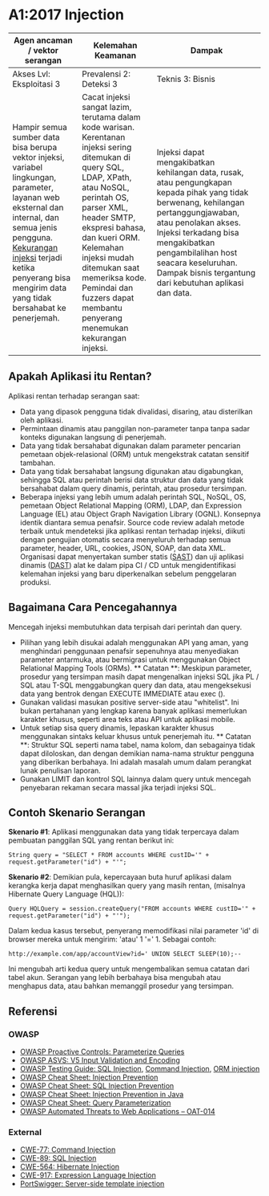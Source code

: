 # A1:2017 Injection

| Agen ancaman / vektor serangan | Kelemahan Keamanan          | Dampak              |
| -- | -- | -- |
| Akses Lvl: Eksploitasi 3 | Prevalensi 2: Deteksi 3 | Teknis 3: Bisnis |
| Hampir semua sumber data bisa berupa vektor injeksi, variabel lingkungan, parameter, layanan web eksternal dan internal, dan semua jenis pengguna. [Kekurangan injeksi](https://wiki.owasp.org/index.php/Injection_Flaws) terjadi ketika penyerang bisa mengirim data yang tidak bersahabat ke penerjemah. | Cacat   injeksi sangat lazim, terutama dalam kode warisan. Kerentanan injeksi sering ditemukan di query SQL, LDAP, XPath, atau NoSQL, perintah OS, parser XML, header SMTP, ekspresi bahasa, dan kueri ORM. Kelemahan injeksi mudah ditemukan saat memeriksa kode. Pemindai dan fuzzers dapat membantu penyerang menemukan kekurangan injeksi. |Injeksi dapat mengakibatkan kehilangan data, rusak, atau pengungkapan kepada pihak yang tidak berwenang, kehilangan pertanggungjawaban, atau penolakan akses. Injeksi terkadang bisa mengakibatkan pengambilalihan host seacara keseluruhan. Dampak bisnis tergantung dari kebutuhan aplikasi dan data.|


## Apakah Aplikasi itu Rentan?

Aplikasi rentan terhadap serangan saat:

* Data yang dipasok pengguna tidak divalidasi, disaring, atau disterilkan oleh aplikasi.
* Permintaan dinamis atau panggilan non-parameter tanpa tanpa sadar konteks digunakan langsung di penerjemah. 
* Data yang tidak bersahabat digunakan dalam parameter pencarian pemetaan objek-relasional (ORM) untuk mengekstrak catatan sensitif tambahan.
* Data yang tidak bersahabat langsung digunakan atau digabungkan, sehingga SQL atau perintah berisi data struktur dan data yang tidak bersahabat dalam query dinamis, perintah, atau prosedur tersimpan.
* Beberapa injeksi yang lebih umum adalah perintah SQL, NoSQL, OS, pemetaan Object Relational Mapping (ORM), LDAP, dan Expression Language (EL) atau Object Graph Navigation Library (OGNL). Konsepnya identik diantara semua penafsir. Source code review adalah metode terbaik untuk mendeteksi jika aplikasi rentan terhadap injeksi, diikuti dengan pengujian otomatis secara menyeluruh terhadap semua parameter, header, URL, cookies, JSON, SOAP, dan data XML. Organisasi dapat menyertakan sumber statis ([SAST](https://wiki.owasp.org/index.php/Source_Code_Analysis_Tools)) dan uji aplikasi dinamis ([DAST](https://wiki.owasp.org/index.php/Category:Vulnerability_Scanning_Tools)) alat ke dalam pipa CI / CD untuk mengidentifikasi kelemahan injeksi yang baru diperkenalkan sebelum penggelaran produksi.

## Bagaimana Cara Pencegahannya

Mencegah injeksi membutuhkan data terpisah dari perintah dan query.

* Pilihan yang lebih disukai adalah menggunakan API yang aman, yang menghindari penggunaan penafsir sepenuhnya atau menyediakan parameter antarmuka, atau bermigrasi untuk menggunakan Object Relational Mapping Tools (ORMs). ** Catatan **: Meskipun parameter, prosedur yang tersimpan masih dapat mengenalkan injeksi SQL jika PL / SQL atau T-SQL menggabungkan query dan data, atau mengeksekusi data yang bentrok dengan EXECUTE IMMEDIATE atau exec ().
* Gunakan validasi masukan positive server-side atau "whitelist". Ini bukan pertahanan yang lengkap karena banyak aplikasi memerlukan karakter khusus, seperti area teks atau API untuk aplikasi mobile.
* Untuk setiap sisa query dinamis, lepaskan karakter khusus menggunakan sintaks keluar khusus untuk penerjemah itu. ** Catatan **: Struktur SQL seperti nama tabel, nama kolom, dan sebagainya tidak dapat diloloskan, dan dengan demikian nama-nama struktur pengguna yang diberikan berbahaya. Ini adalah masalah umum dalam perangkat lunak penulisan laporan.
* Gunakan LIMIT dan kontrol SQL lainnya dalam query untuk mencegah penyebaran rekaman secara massal jika terjadi injeksi SQL.

## Contoh Skenario Serangan

**Skenario #1**: Aplikasi menggunakan data yang tidak terpercaya dalam pembuatan panggilan SQL yang rentan berikut ini:

`String query = "SELECT * FROM accounts WHERE custID='" + request.getParameter("id") + "'";`

**Skenario #2**: Demikian pula, kepercayaan buta huruf aplikasi dalam kerangka kerja dapat menghasilkan query yang masih rentan, (misalnya Hibernate Query Language (HQL)):

`Query HQLQuery = session.createQuery("FROM accounts WHERE custID='" + request.getParameter("id") + "'");`

Dalam kedua kasus tersebut, penyerang memodifikasi nilai parameter 'id' di browser mereka untuk mengirim: 'atau' 1 '=' 1. Sebagai contoh:

`http://example.com/app/accountView?id=' UNION SELECT SLEEP(10);--`

Ini mengubah arti kedua query untuk mengembalikan semua catatan dari tabel akun. Serangan yang lebih berbahaya bisa mengubah atau menghapus data, atau bahkan memanggil prosedur yang tersimpan.

## Referensi

### OWASP

* [OWASP Proactive Controls: Parameterize Queries](https://wiki.owasp.org/index.php/OWASP_Proactive_Controls#2:_Parameterize_Queries)
* [OWASP ASVS: V5 Input Validation and Encoding](https://wiki.owasp.org/index.php/ASVS_V5_Input_validation_and_output_encoding)
* [OWASP Testing Guide: SQL Injection](https://wiki.owasp.org/index.php/Testing_for_SQL_Injection_(OTG-INPVAL-005)), [Command Injection](https://wiki.owasp.org/index.php/Testing_for_Command_Injection_(OTG-INPVAL-013)), [ORM injection](https://wiki.owasp.org/index.php/Testing_for_ORM_Injection_(OTG-INPVAL-007))
* [OWASP Cheat Sheet: Injection Prevention](https://wiki.owasp.org/index.php/Injection_Prevention_Cheat_Sheet)
* [OWASP Cheat Sheet: SQL Injection Prevention](https://wiki.owasp.org/index.php/SQL_Injection_Prevention_Cheat_Sheet)
* [OWASP Cheat Sheet: Injection Prevention in Java](https://wiki.owasp.org/index.php/Injection_Prevention_Cheat_Sheet_in_Java)
* [OWASP Cheat Sheet: Query Parameterization](https://wiki.owasp.org/index.php/Query_Parameterization_Cheat_Sheet)
* [OWASP Automated Threats to Web Applications – OAT-014](https://wiki.owasp.org/index.php/OWASP_Automated_Threats_to_Web_Applications)

### External

* [CWE-77: Command Injection](https://cwe.mitre.org/data/definitions/77.html)
* [CWE-89: SQL Injection](https://cwe.mitre.org/data/definitions/89.html)
* [CWE-564: Hibernate Injection](https://cwe.mitre.org/data/definitions/564.html)
* [CWE-917: Expression Language Injection](https://cwe.mitre.org/data/definitions/917.html)
* [PortSwigger: Server-side template injection](https://portswigger.net/kb/issues/00101080_serversidetemplateinjection)
